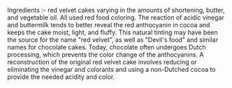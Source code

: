 Ingredients :-
               red velvet cakes varying in the amounts of shortening, butter, and vegetable oil. All used red food coloring. The reaction of acidic vinegar and buttermilk tends to better reveal the red anthocyanin in cocoa and keeps the cake moist, light, and fluffy. This natural tinting may have been the source for the name "red velvet", as well as "Devil's food" and similar names for chocolate cakes. Today, chocolate often undergoes Dutch processing, which prevents the color change of the anthocyanins. A reconstruction of the original red velvet cake involves reducing or eliminating the vinegar and colorants and using a non-Dutched cocoa to provide the needed acidity and color.

